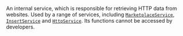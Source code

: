 An internal service, which is responsible for retrieving HTTP data from
websites. Used by a range of services, including [`MarketplaceService`](https://create.roblox.com/docs/reference/engine/classes/MarketplaceService),
[`InsertService`](https://create.roblox.com/docs/reference/engine/classes/InsertService) and [`HttpService`](https://create.roblox.com/docs/reference/engine/classes/HttpService). Its functions cannot be
accessed by developers.